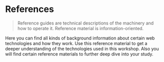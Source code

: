 # References

> Reference guides are technical descriptions of the machinery and how to operate it. Reference material is information-oriented.

Here you can find all kinds of background information about certain web technologies and how they work. Use this reference material to get a deeper understanding of the technologies used in this workshop. Also you will find certain reference materials to further deep dive into your study.